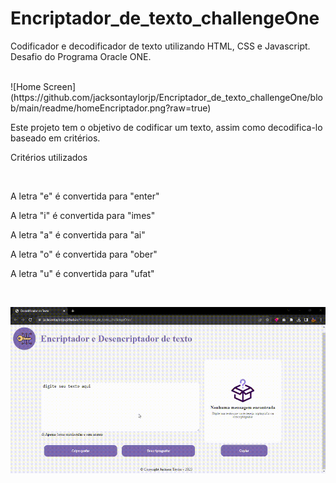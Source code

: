 # Encriptador_de_texto_challengeOne
<p align="left">Codificador e decodificador de texto utilizando HTML, CSS e Javascript. Desafio do Programa Oracle ONE.</p>
<br>
![Home Screen](https://github.com/jacksontaylorjp/Encriptador_de_texto_challengeOne/blob/main/readme/homeEncriptador.png?raw=true)
<br>
<p align="left">Este projeto tem o objetivo de codificar um texto, assim como decodifica-lo baseado em critérios.</p>
<p align="left">Critérios utilizados</p>
<br>
<p align="left">A letra "e" é convertida para "enter"</p>
<p align="left">A letra "i" é convertida para "imes"</p>
<p align="left">A letra "a" é convertida para "ai"</p>
<p align="left">A letra "o" é convertida para "ober"</p>
<p align="left">A letra "u" é convertida para "ufat"</p>
<br>
<p align="center"> 
    <img src="./readme/projetoEncriptador.gif">
</p>